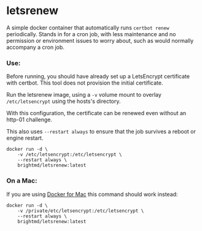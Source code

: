 # letsrenew

A simple docker container that automatically runs `certbot renew` periodically.
Stands in for a cron job, with less maintenance and no permission or
environment issues to worry about, such as would normally accompany a cron
job.


### Use:

Before running, you should have already set up a LetsEncrypt certificate with
certbot. This tool does not provision the initial certificate.

Run the letsrenew image, using a `-v` volume mount to overlay
`/etc/letsencrypt` using the hosts's directory.

With this configuration, the certificate can be renewed even without an
http-01 challenge.

This also uses `--restart always` to ensure that the job survives a reboot or
engine restart.


```
docker run -d \
    -v /etc/letsencrypt:/etc/letsencrypt \
    --restart always \
    brightmd/letsrenew:latest
```

### On a Mac:

If you are using [Docker for
Mac](https://docs.docker.com/docker-for-mac/install/) this command should
work instead:


```
docker run -d \
    -v /private/etc/letsencrypt:/etc/letsencrypt \
    --restart always \
    brightmd/letsrenew:latest
```

